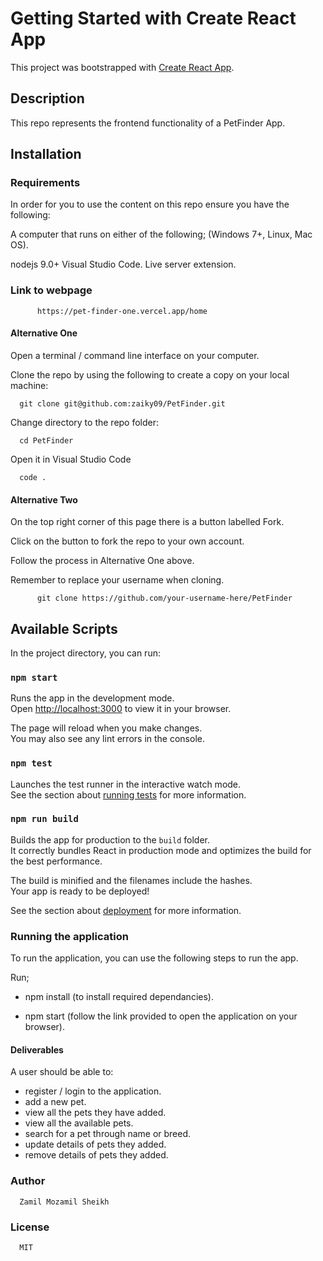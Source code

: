 # Getting Started with Create React App

This project was bootstrapped with [Create React App](https://github.com/facebook/create-react-app).

## Description
This repo represents the frontend functionality of a PetFinder App.

## Installation
### Requirements
In order for you to use the content on this repo ensure you have the following:

A computer that runs on either of the following; (Windows 7+, Linux, Mac OS).

nodejs 9.0+
Visual Studio Code.
Live server extension.
### Link to webpage

          https://pet-finder-one.vercel.app/home

#### Alternative One
Open a terminal / command line interface on your computer.

Clone the repo by using the following to create a copy on your local machine:

      git clone git@github.com:zaiky09/PetFinder.git

Change directory to the repo folder:

      cd PetFinder

Open it in Visual Studio Code

      code .

#### Alternative Two
On the top right corner of this page there is a button labelled Fork.

Click on the button to fork the repo to your own account.

Follow the process in Alternative One above.

Remember to replace your username when cloning.

          git clone https://github.com/your-username-here/PetFinder

## Available Scripts

In the project directory, you can run:

### `npm start`

Runs the app in the development mode.\
Open [http://localhost:3000](http://localhost:3000) to view it in your browser.

The page will reload when you make changes.\
You may also see any lint errors in the console.

### `npm test`

Launches the test runner in the interactive watch mode.\
See the section about [running tests](https://facebook.github.io/create-react-app/docs/running-tests) for more information.

### `npm run build`

Builds the app for production to the `build` folder.\
It correctly bundles React in production mode and optimizes the build for the best performance.

The build is minified and the filenames include the hashes.\
Your app is ready to be deployed!

See the section about [deployment](https://facebook.github.io/create-react-app/docs/deployment) for more information.

### Running the application

To run the application, you can use the following steps to run the app.

Run;

  - npm install (to install required dependancies).

  - npm start (follow the link provided to open the application on your browser).

#### Deliverables
A user should be able to:

- register / login to the application.
- add a new pet.
- view all the pets they have added.
- view all the available pets.
- search for a pet through name or breed.
- update details of pets they added.
- remove details of pets they added.

### Author
      Zamil Mozamil Sheikh

### License
      MIT
